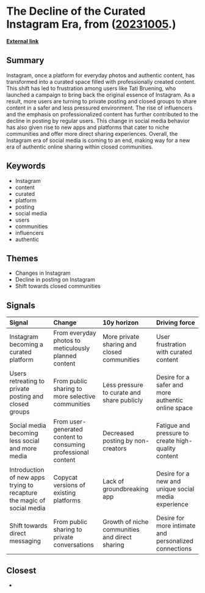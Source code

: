 # __The Decline of the Curated Instagram Era__, from ([20231005](https://kghosh.substack.com/p/20231005).)

__[External link](https://www.businessinsider.com/social-media-dead-instagram-tiktok-bereal-replaced-group-chats-messaging-2023-8?r=US&IR=T&utm_source=substack&utm_medium=email)__



## Summary

Instagram, once a platform for everyday photos and authentic content, has transformed into a curated space filled with professionally created content. This shift has led to frustration among users like Tati Bruening, who launched a campaign to bring back the original essence of Instagram. As a result, more users are turning to private posting and closed groups to share content in a safer and less pressured environment. The rise of influencers and the emphasis on professionalized content has further contributed to the decline in posting by regular users. This change in social media behavior has also given rise to new apps and platforms that cater to niche communities and offer more direct sharing experiences. Overall, the Instagram era of social media is coming to an end, making way for a new era of authentic online sharing within closed communities.

## Keywords

* Instagram
* content
* curated
* platform
* posting
* social media
* users
* communities
* influencers
* authentic

## Themes

* Changes in Instagram
* Decline in posting on Instagram
* Shift towards closed communities

## Signals

| Signal                                                                 | Change                                                        | 10y horizon                                    | Driving force                                         |
|:-----------------------------------------------------------------------|:--------------------------------------------------------------|:-----------------------------------------------|:------------------------------------------------------|
| Instagram becoming a curated platform                                  | From everyday photos to meticulously planned content          | More private sharing and closed communities    | User frustration with curated content                 |
| Users retreating to private posting and closed groups                  | From public sharing to more selective communities             | Less pressure to curate and share publicly     | Desire for a safer and more authentic online space    |
| Social media becoming less social and more media                       | From user-generated content to consuming professional content | Decreased posting by non-creators              | Fatigue and pressure to create high-quality content   |
| Introduction of new apps trying to recapture the magic of social media | Copycat versions of existing platforms                        | Lack of groundbreaking app                     | Desire for a new and unique social media experience   |
| Shift towards direct messaging                                         | From public sharing to private conversations                  | Growth of niche communities and direct sharing | Desire for more intimate and personalized connections |

## Closest

* 